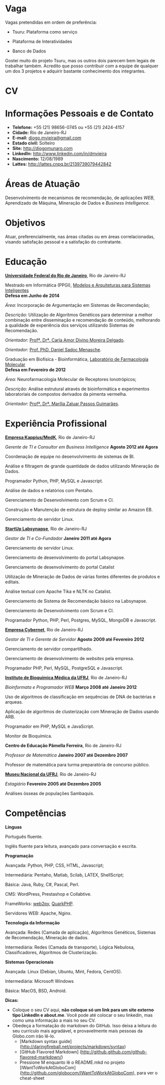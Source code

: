 Vaga
====

Vagas pretendidas em ordem de preferência:

* Tsuru: Plataforma como serviço

* Plataforma de Interatividades

* Banco de Dados

Gostei muito do projeto Tsuru, mas os outros dois parecem bem legais de trabalhar também. Acredito que posso contribuir com a equipe de qualquer um dos 3 projetos e adquirir bastante conhecimento dos integrantes.

CV
==

Informações Pessoais e de Contato
===================================

* **Telefone:** +55 (21) 98656-0745 ou +55 (21) 2424-4157 
* **Cidade:** Rio de Janeiro-RJ
* **E-mail:** diogo.mvieira@gmail.com
* **Estado civil:** Solteiro
* **Site:** http://diogomunaro.com
* **LinkedIn:** http://www.linkedin.com/in/dmvieira
* **Nascimento:** 12/08/1989
* **Lattes:** http://lattes.cnpq.br/2139739079442842

Áreas de Atuação
================

Desenvolvimento de mecanismos de recomendação, de aplicações *WEB*,
Aprendizado de Máquina, Mineração de Dados e *Business Intelligence*.

Objetivos
=========

Atuar, preferencialmente, nas áreas citadas ou em áreas correlacionadas,
visando satisfação pessoal e a satisfação do contratante.

Educação
========

[**Universidade Federal do Rio de Janeiro**](http://www.ufrj.br/), Rio
de Janeiro-RJ

Mestrado em Informática (PPGI), [Modelos e Arquiteturas para Sistemas
Inteligentes](http://ppgi.ufrj.br/index.php?option=com_content&task=view&id=748&Itemid=39)\
**Defesa em Junho de 2014**

*Área:* Incorporação de Argumentação em Sistemas de Recomendação;

*Descrição:* Utilização de Algoritmos Genéticos para determinar a melhor
combinação entre disseminação e recomendação de conteúdo, melhorando a
qualidade de experiência dos serviços utilizando Sistemas de
Recomendação.

*Orientador:* [Profª. Drª. Carla Amor Divino Moreira
Delgado](http://buscatextual.cnpq.br/buscatextual/visualizacv.do?id=K4766117H9).

*Orientador:* [Prof. PhD. Daniel Sadoc
Menasche](http://buscatextual.cnpq.br/buscatextual/visualizacv.do?id=P337002).

Graduação em Biofísica - Bioinformática, [Laboratório de Farmacologia
Molecular](http://www.biof.ufrj.br/content/graduac_biof_campus_cid_univers)\
**Defesa em Fevereiro de 2012**

*Área:* Neurofarmacologia Molecular de Receptores Ionotrópicos;

*Descrição:* Análise estrutural através de bioinformática e experimentos
laboratoriais de compostos derivados da pimenta vermelha.

*Orientador:* [Profª. Drª. Marília Zaluar Passos
Guimarães](http://buscatextual.cnpq.br/buscatextual/visualizacv.do?id=B859124).

Experiência Profissional
========================

[**Empresa Kappius/MedK**](http://kappius.com.br/), Rio de Janeiro-RJ

*Gerente de TI e Consultor em Business Intelligence* **Agosto 2012 até
Agora**

Coordenação de equipe no desenvolvimento de sistemas de BI.

Análise e filtragem de grande quantidade de dados utilizando Mineração
de Dados.

Programador Python, PHP, MySQL e Javascript.

Análise de dados e relatórios com Pentaho.

Gerenciamento de Desenvolvimento com Scrum e CI.

Construção e Manutenção de estrutura de deploy similar ao Amazon EB.

Gerenciamento de servidor Linux.

[**StartUp Labsynapse**](http://labsynapse.com/), Rio de Janeiro-RJ

*Gestor de TI e Co-Fundador* **Janeiro 2011 até Agora**

Gerenciamento de servidor Linux.

Gerenciamento de desenvolvimento do portal Labsynapse.

Gerenciamento de desenvolvimento do portal Catalist

Utilização de Mineração de Dados de várias fontes diferentes de produtos
e editais.

Análise textual com Apache Tika e NLTK no Catalist.

Gerenciamento de Sistema de Recomendação básico na Labsynapse.

Gerenciamento de Desenvolvimento com Scrum e CI.

Programador Python, PHP, Perl, Postgres, MySQL, MongoDB e Javascript.

[**Empresa Cybernet**](http://cybernetrj.com.br/), Rio de Janeiro-RJ

*Gestor de TI e Gerente de Servidor* **Agosto 2009 até Fevereiro 2012**

Gerenciamento de servidor compartilhado.

Gerenciamento de desenvolvimento de *websites* pela empresa.

Programador PHP, Perl, MySQL, PostgreSQL e Javascript.

[**Instituto de Bioquímica Médica da
UFRJ**](http://www.bioqmed.ufrj.br), Rio de Janeiro-RJ

*Bioinformata e Programador WEB* **Março 2008 até Janeiro 2012**

Uso de algoritmos de classificação em sequências de DNA de bactérias e
arqueas.

Aplicação de algoritmos de clusterização com Mineração de Dados usando
ARB.

Programador em PHP, MySQL e JavaScript.

Monitor de Bioquímica.

**Centro de Educação Pâmella Ferreira**, Rio de Janeiro-RJ

*Professor de Matemática* **Janeiro 2007 até Dezembro 2007**

Professor de matemática para turma preparatória de concurso público.

[**Museu Nacional da UFRJ**](http://www.museunacional.ufrj.br/), Rio de
Janeiro-RJ

*Estagiário* **Fevereiro 2005 até Dezembro 2005**

Análises ósseas de populações Sambaquis.

Competências
============

**Línguas**

Português fluente.

Inglês fluente para leitura, avançado para conversação e escrita.

**Programação**

Avançada: Python, PHP, CSS, HTML, Javascript;

Intermediária: Pentaho, Matlab, Scilab, LATEX, ShellScript;

Básica: Java, Ruby, C\#, Pascal, Perl.

CMS: WordPress, Prestashop e Collabtive.

FrameWorks: [web2py](http://web2py.com/),
[QuarkPHP](http://quarkphp.com/).

Servidores WEB: Apache, Nginx.

**Tecnologia da Informação**

Avançada: Redes (Camada de aplicação), Algoritmos Genéticos, Sistemas de
Recomendação, Mineração de dados.

Intermediária: Redes (Camada de transporte), Lógica Nebulosa,
Classificadores, Algoritmos de Clusterização.

**Sistemas Operacionais**

Avançada: Linux (Debian, Ubuntu, Mint, Fedora, CentOS).

Intermediária: Microsoft Windows

Básica: MacOS, BSD, Android.

__Dicas:__
* Coloque o seu CV aqui, __não coloque só um link para um site externo tipo LinkedIn e about.me__. Você pode até colocar o seu linkedin, mas como uma informação a mais no seu CV.
* Obedeça a formatação do markdown do GitHub. Isso deixa a leitura do seu currículo mais agradável, e provavelmente mais pessoas da Globo.com irão lê-lo.
	* [Markdown syntax guide] (http://daringfireball.net/projects/markdown/syntax)
	* [GitHub Flavored Markdown] (http://github.github.com/github-flavored-markdown/)
	* Pressione M enquanto lê o README.mkd no projeto [IWantToWorkAtGloboCom] (http://github.com/globocom/IWantToWorkAtGloboCom), para ver o cheat-sheet
